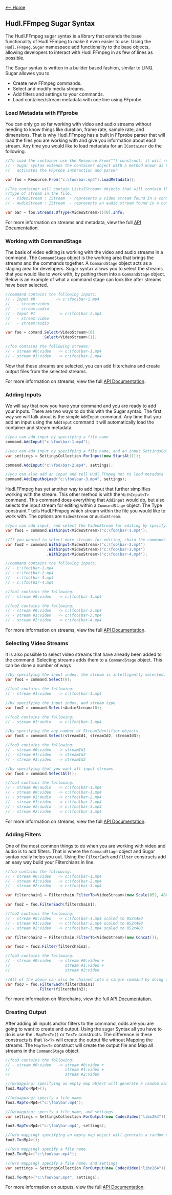 [<-- Home](https://github.com/hudl/HudlFFmpeg)

## Hudl.FFmpeg Sugar Syntax

The Hudl.FFmpeg sugar syntax is a library that extends the base functionality of Hudl.FFmpeg to make it even easier to use. Using the ```Hudl.FFmpeg.Sugar``` namespace add functionality to the base objects, allowing developers to interact with Hudl.FFmpeg in as few of lines as possible. 

The Sugar syntax is written in a builder based fashion, similar to LINQ. Sugar allowes you to 

* Create new FFmpeg commands.
* Select and modify media streams. 
* Add filters and settings to your commands. 
* Load container/stream metadata with one line using FFprobe.

### Load Metadata with FFprobe

You can only go so far working with video and audio streams without needing to know things like duration, frame rate, sample rate, and dimensions. That is why Hudl.FFmpeg has a built in FFprobe parser that will load the files you are working with and give you information about each stream. Any time you would like to load metadata for an ```IContainer``` do the following.

```csharp
//To load the container use the Resource.From("") construct, it will return an IContainer.
// - Sugar syntax extends the container object with a method known as LoadMetadata(), this
//   activates the FFprobe interaction and parser 

var foo = Resource.From("c:\foo\bar.mp4").LoadMetadata(); 

//The container will contain List<IStream> objects that will contain the metadata for each 
//type of stream in the file. 
// - VideoStream : IStream  - represents a video stream found in a container object.
// - AudioStream : IStream  - represents an audio stream found in a container object.

var bar = foo.Streams.OfType<VideoStream>()[0].Info;
```

For more information on streams and metadata, view the full [API Documentation](doc/api.md).

### Working with CommandStage

The basis of video editing is working with the video and audio streams in a command. The ```CommandStage``` object is the working area that brings the streams and the commands together. A ```CommandStage``` object acts as a staging area for developers. Sugar syntax allows you to select the streams that you would like to work with, by putting them into a ```CommandStage``` object. Below is an example of what a command stage can look like after streams have been selected.

```csharp
//command contains the following inputs: 
// - Input #0         -> c:\foo\bar-1.mp4
//   - stream:video
//   - stream:audio
// - Input #1          -> c:\foo\bar-2.mp4
//   - stream:video
//   - stream:audio

var foo = comand.Select<VideoStream>(0)
                .Select<VideoStream>(1);

//foo contains the following streams:
// - stream #0:video   -> c:\foo\bar-1.mp4
// - stream #1:video   -> c:\foo\bar-2.mp4
```

Now that these streams are selected, you can add filterchains and create output files from the selected streams.

For more information on streams, view the full [API Documentation](doc/api.md).

### Adding Inputs

We will say that now you have your command and you are ready to add your inputs. There are two ways to do this with the Sugar syntax. The first way we will talk about is the simple ```AddInput``` command. Any time that you add an input using the ```AddInput``` command it will automatically load the container and stream metadata. 

```csharp
//you can add input by specifying a file name
command.AddInput("c:\foo\bar-1.mp4");

//you can add input by specifying a file name, and an input SettingsCollection
var settings = SettingsCollection.ForInput(new StartAt(1));

command.AddInput("c:\foo\bar-2.mp4", settings);

//you can also add an input and tell Hudl.FFmpeg not to load metadata
command.AddInputNoLoad("c:\foo\bar-3.mp4", settings);
```

Hudl.FFmpeg has yet another way to add input that further simplifies working with the stream. This other method is with the ```WithInput<T>``` command. This command does everything that ```AddInput``` would do, but also selects the input stream for editing within a ```CommandStage``` object. The Type constraint ```T``` tells Hudl.FFmpeg which stream within the file you would like to work with. The options are ```VideoStream``` or ```AudioStream```. 

```csharp
//you can add input, and select the VideoStream for editing by specifying
var foo1 = command.WithInput<VideoStream>("c:\foo\bar-1.mp4");

//If you wanted to select more streams for editing, chain the commands together.
var foo2 = command.WithInput<VideoStream>("c:\foo\bar-2.mp4")
                  .WithInput<VideoStream>("c:\foo\bar-3.mp4")
                  .WithInput<VideoStream>("c:\foo\bar-4.mp4");

//command contains the following inputs: 
// - c:\foo\bar-1.mp4
// - c:\foo\bar-2.mp4
// - c:\foo\bar-3.mp4
// - c:\foo\bar-4.mp4

//foo1 contains the following:
// - stream #0:video   -> c:\foo\bar-1.mp4

//foo2 contains the following:
// - stream #0:video   -> c:\foo\bar-2.mp4
// - stream #1:video   -> c:\foo\bar-3.mp4
// - stream #2:video   -> c:\foo\bar-4.mp4
```

For more information on streams, view the full [API Documentation](doc/api.md).

### Selecting Video Streams

It is also possible to select video streams that have already been added to the command. Selecting streams adds them to a ```CommandStage``` object. This can be done a number of ways

```csharp
//by specifying the input index, the stream is intelligently selected.
var foo1 = command.Select(0); 

//foo1 contains the following:
// - stream #1:video   -> c:\foo\bar-1.mp4

//by specifying the input index, and stream type
var foo2 = command.Select<AudioStream>(0);

//foo2 contains the following:
// - stream #1:audio   -> c:\foo\bar-1.mp4

//by specifying the any number of StreamIdentifier objects
var foo3 = command.Select(streamId1, streamId2, streamId3);

//foo3 contains the following:
// - stream #0:video   -> streamId1
// - stream #1:video   -> streamId2
// - stream #2:video   -> streamId3

//by specifying that you want all input streams
var foo4 = command.SelectAll();

//foo4 contains the following:
// - stream #0:audio   -> c:\foo\bar-1.mp4
// - stream #0:video   -> c:\foo\bar-1.mp4
// - stream #1:audio   -> c:\foo\bar-2.mp4
// - stream #1:video   -> c:\foo\bar-2.mp4
// - stream #2:audio   -> c:\foo\bar-3.mp4
// - stream #2:video   -> c:\foo\bar-3.mp4
```

For more information on streams, view the full [API Documentation](doc/api.md).

### Adding Filters 

One of the most common things to do when you are working with video and audio is to add filters. That is where the ```CommandStage``` object and Sugar syntax really helps you out. Using the ```FilterEach``` and ```Filter``` constructs add an easy way build your Filterchians in line. 

```csharp
//foo contains the following:
// - stream #0:video   -> c:\foo\bar-1.mp4
// - stream #1:video   -> c:\foo\bar-2.mp4
// - stream #2:video   -> c:\foo\bar-3.mp4

var filterchain1 = Filterchain.FilterTo<VideoStream>(new Scale(852, 480));

var foo2 = foo.FilterEach(filterchain1);

//foo2 contains the following:
// - stream #0:video   -> c:\foo\bar-1.mp4 scaled to 852x480
// - stream #1:video   -> c:\foo\bar-2.mp4 scaled to 852x480
// - stream #2:video   -> c:\foo\bar-3.mp4 scaled to 852x480

var filterchain2 = Filterchain.FilterTo<VideoStream>(new Concat());

var foo3 = foo2.Filter(filterchain2);

//foo3 contains the following:
// - stream #0:video   -> stream #0:video + 
//                        stream #1:video + 
//                        stream #2:video 

//All of the above can also be chained into a single command by doing the following
var foo3 = foo.FilterEach(filterchain1)
              .Filter(filterchain2);
```

For more information on filterchains, view the full [API Documentation](doc/api.md).

### Creating Output

After adding all inputs and/or filters to the command, odds are you are going to want to create and output. Using the sugar Syntax all you have to do is use the ```.MapTo<T>()``` or ```To<T>``` constructs. The difference in these constructs is that ```To<T>``` will create the output file without Mapping the streams. The ```MapTo<T>``` construct will create the output file and Map all streams in the ```CommandStage``` object. 

```csharp
//foo3 contains the following:
// - stream #0:video   -> stream #0:video + 
//                        stream #1:video + 
//                        stream #2:video 

//(w/mapping) specifying an empty map object will generate a random named file in the output directory.
foo3.MapTo<Mp4>();

//(w/mapping) specify a file name.
foo3.MapTo<Mp4>("c:\foo\bar.mp4");

//(w/mapping) specify a file name, and settings
var settings = SettingsCollection.ForOutput(new CodecVideo("libx264"));

foo3.MapTo<Mp4>("c:\foo\bar.mp4", settings);

//(w/o mapping) specifying an empty map object will generate a random named file in the output directory.
foo3.To<Mp4>();

//(w/o mapping) specify a file name.
foo3.To<Mp4>("c:\foo\bar.mp4");

//(w/o mapping) specify a file name, and settings
var settings = SettingsCollection.ForOutput(new CodecVideo("libx264"));

foo3.To<Mp4>("c:\foo\bar.mp4", settings);
```

For more information on outputs, view the full [API Documentation](doc/api.md). 